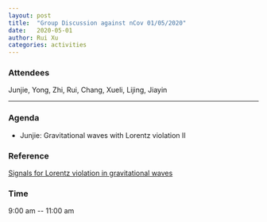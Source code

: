 ```yaml
---
layout: post
title:  "Group Discussion against nCov 01/05/2020"
date:   2020-05-01
author: Rui Xu
categories: activities
---
```



### Attendees


Junjie, Yong, Zhi, Rui, Chang, Xueli, Lijing, Jiayin

---

### Agenda

- Junjie: Gravitational waves with Lorentz violation II 


### Reference

[Signals for Lorentz violation in gravitational waves](https://arxiv.org/abs/1905.00409)


### Time

9:00 am -- 11:00 am
